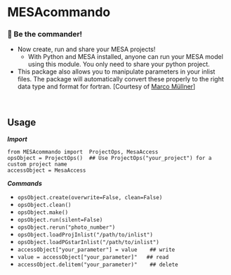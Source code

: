 # MESAcommando

### 🫵 Be the commander! 

* Now create, run and share your MESA projects!
  - With Python and MESA installed, anyone can run your MESA model using this module. You only need to share your python project.
* This package also allows you to manipulate parameters in your inlist files. The package will automatically convert these properly to the right data type and format for fortran. [Courtesy of [Marco Müllner](https://github.com/MarcoMuellner/PyMesaHandler)]

<br>

## Usage

***Import***
```
from MESAcommando import  ProjectOps, MesaAccess
opsObject = ProjectOps()  ## Use ProjectOps("your_project") for a custom project name
accessObject = MesaAccess

```

***Commands***

* `opsObject.create(overwrite=False, clean=False)`
* `opsObject.clean()`
* `opsObject.make()`
* `opsObject.run(silent=False)`
* `opsObject.rerun("photo_number")`
* `opsObject.loadProjInlist("/path/to/inlist")`
* `opsObject.loadPGstarInlist("/path/to/inlist")`
* `accessObject["your_parameter"] = value    ## write`  
* `value = accessObject["your_parameter]"   ## read`
* `accessObject.delitem("your_parameter)"    ## delete`
